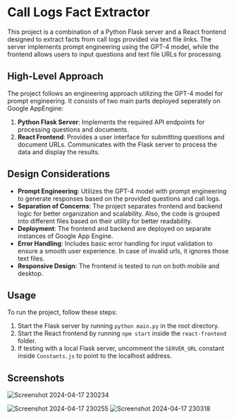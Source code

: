 # Call Logs Fact Extractor

This project is a combination of a Python Flask server and a React frontend designed to extract facts from call logs provided via text file links. The server implements prompt engineering using the GPT-4 model, while the frontend allows users to input questions and text file URLs for processing.

## High-Level Approach

The project follows an engineering approach utilizing the GPT-4 model for prompt engineering. It consists of two main parts deployed seperately on Google AppEngine:

1. **Python Flask Server**: Implements the required API endpoints for processing questions and documents.
2. **React Frontend**: Provides a user interface for submitting questions and document URLs. Communicates with the Flask server to process the data and display the results.

## Design Considerations

- **Prompt Engineering**: Utilizes the GPT-4 model with prompt engineering to generate responses based on the provided questions and call logs.
- **Separation of Concerns**: The project separates frontend and backend logic for better organization and scalability. Also, the code is grouped into different files based on their utility for better readability.
- **Deployment**: The frontend and backend are deployed on separate instances of Google App Engine.
- **Error Handling**: Includes basic error handling for input validation to ensure a smooth user experience. In case of invalid urls, it ignores those text files.
- **Responsive Design**: The frontend is tested to run on both mobile and desktop.

## Usage

To run the project, follow these steps:

1. Start the Flask server by running `python main.py` in the root directory.
2. Start the React frontend by running `npm start` inside the `react-frontend` folder.
3. If testing with a local Flask server, uncomment the `SERVER_URL` constant inside `Constants.js` to point to the localhost address.

## Screenshots

![Screenshot 2024-04-17 230234](https://github.com/Adishar93/llm-call-logs-facts-extractor/assets/39119745/c9be3e9e-d42b-4085-8047-a4914beb064a)

![Screenshot 2024-04-17 230255](https://github.com/Adishar93/llm-call-logs-facts-extractor/assets/39119745/22b72942-04d0-4bae-9261-f82f9bdfbb80)
![Screenshot 2024-04-17 230318](https://github.com/Adishar93/llm-call-logs-facts-extractor/assets/39119745/5cc63bc1-706e-4011-b136-764ab1ff5f96)


